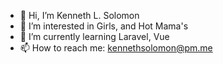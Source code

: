 - 👋 Hi, I’m Kenneth L. Solomon
- 👀 I’m interested in Girls, and Hot Mama's
- 🌱 I’m currently learning Laravel, Vue
- 📫 How to reach me: kennethsolomon@pm.me
